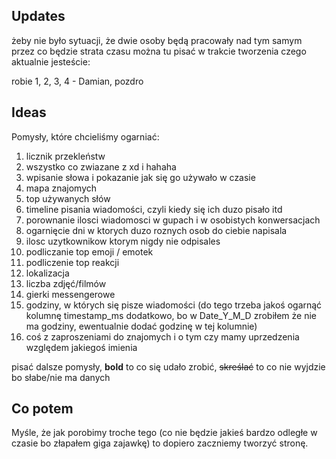 ## Updates
żeby nie było sytuacji, że dwie osoby będą pracowały nad tym samym przez co będzie strata czasu można tu pisać w trakcie tworzenia czego aktualnie jesteście:

robie 1, 2, 3, 4 - Damian, pozdro

## Ideas
Pomysły, które chcieliśmy ogarniać:

  1.  licznik przekleństw
  2.  wszystko co zwiazane z xd i hahaha
  3.  wpisanie słowa i pokazanie jak się go używało w czasie
  4.  mapa znajomych
  5.  top używanych słów
  6.  timeline pisania wiadomości, czyli kiedy się ich duzo pisało itd
  7.  porownanie ilosci wiadomosci w gupach i w osobistych konwersacjach
  8.  ogarnięcie dni w ktorych duzo roznych osob do ciebie napisala
  9.  ilosc uzytkownikow ktorym nigdy nie odpisales
  10.  podliczanie top emoji / emotek
  11.  podliczenie top reakcji
  12.  lokalizacja
  13.  liczba zdjęć/filmów
  14.  gierki messengerowe
  15.  godziny, w których się pisze wiadomości (do tego trzeba jakoś ogarnąć kolumnę timestamp_ms dodatkowo, bo w Date_Y_M_D zrobiłem że nie ma godziny, ewentualnie dodać godzinę w tej kolumnie)
  16.  coś z zaproszeniami do znajomych i o tym czy mamy uprzedzenia względem jakiegoś imienia

pisać dalsze pomysły, __bold__ to co się udało zrobić, ~~skreślać~~ to co nie wyjdzie bo słabe/nie ma danych 

## Co potem
Myśle, że jak porobimy troche tego (co nie będzie jakieś bardzo odległe w czasie bo złapałem giga zajawkę) to dopiero zaczniemy tworzyć stronę.
